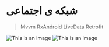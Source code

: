 # شبکه ی اجتماعی

> Mvvm
> RxAndroid
> LiveData
> Retrofit

![This is an image](https://www.uplooder.net/img/image/95/a90d87b3bbb8fcb41b2fb1c973f2d607/Untitsssssled.png)
![This is an image](https://www.uplooder.net/img/image/75/14e3890d299f79c4f217dea134fd4322/Untitsd.png)
